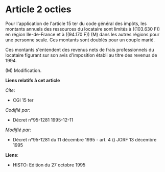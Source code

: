 # Article 2 octies

Pour l'application de l'article 15 ter du code général des impôts, les montants annuels des ressources du locataire sont
limités à ((103.630 F)) en région Ile-de-France et à ((94.170 F)) (M) dans les autres régions pour une personne seule. Ces
montants sont doublés pour un couple marié.

Ces montants s'entendent des revenus nets de frais professionnels du locataire figurant sur son avis d'imposition établi au
titre des revenus de 1994.

(M) Modification.

**Liens relatifs à cet article**

_Cite_:

  - CGI 15 ter

_Codifié par_:

  - Décret n°95-1281 1995-12-11

_Modifié par_:

  - Décret n°95-1281 du 11 décembre 1995 - art. 4 () JORF 13 décembre 1995

**Liens**:

  - HISTO: Edition du 27 octobre 1995

